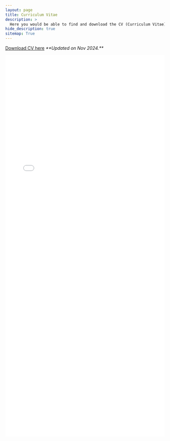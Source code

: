 ```yaml
---
layout: page
title: Curriculum Vitae
description: >
  Here you would be able to find and download the CV (Curriculum Vitae) of Pranav Kedia 
hide_description: true
sitemap: True
---
```


<p><font color="#68C3DA"><a href="http://praked.github.io/assets/docs/PranavKediaCV_full__academic_2025.pdf">Download CV here</a></font>
 <i>**Updated on Nov 2024.** </i>
</p>
<embed src="../assets/docs/PranavKediaCV_full__academic_2025.pdf" width="100%" height="1200">

